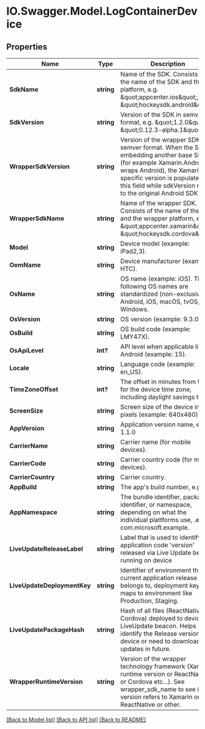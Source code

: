 # IO.Swagger.Model.LogContainerDevice
## Properties

Name | Type | Description | Notes
------------ | ------------- | ------------- | -------------
**SdkName** | **string** | Name of the SDK. Consists of the name of the SDK and the platform, e.g. \&quot;appcenter.ios\&quot;, \&quot;hockeysdk.android\&quot;.  | 
**SdkVersion** | **string** | Version of the SDK in semver format, e.g. \&quot;1.2.0\&quot; or \&quot;0.12.3-alpha.1\&quot;.  | 
**WrapperSdkVersion** | **string** | Version of the wrapper SDK in semver format. When the SDK is embedding another base SDK (for example Xamarin.Android wraps Android), the Xamarin specific version is populated into this field while sdkVersion refers to the original Android SDK.  | [optional] 
**WrapperSdkName** | **string** | Name of the wrapper SDK. Consists of the name of the SDK and the wrapper platform, e.g. \&quot;appcenter.xamarin\&quot;, \&quot;hockeysdk.cordova\&quot;.  | [optional] 
**Model** | **string** | Device model (example: iPad2,3).  | [optional] 
**OemName** | **string** | Device manufacturer (example: HTC).  | [optional] 
**OsName** | **string** | OS name (example: iOS). The following OS names are standardized (non-exclusive): Android, iOS, macOS, tvOS, Windows.  | 
**OsVersion** | **string** | OS version (example: 9.3.0).  | 
**OsBuild** | **string** | OS build code (example: LMY47X).  | [optional] 
**OsApiLevel** | **int?** | API level when applicable like in Android (example: 15).  | [optional] 
**Locale** | **string** | Language code (example: en_US).  | 
**TimeZoneOffset** | **int?** | The offset in minutes from UTC for the device time zone, including daylight savings time.  | 
**ScreenSize** | **string** | Screen size of the device in pixels (example: 640x480).  | [optional] 
**AppVersion** | **string** | Application version name, e.g. 1.1.0  | 
**CarrierName** | **string** | Carrier name (for mobile devices).  | [optional] 
**CarrierCode** | **string** | Carrier country code (for mobile devices).  | [optional] 
**CarrierCountry** | **string** | Carrier country.  | [optional] 
**AppBuild** | **string** | The app&#x27;s build number, e.g. 42.  | 
**AppNamespace** | **string** | The bundle identifier, package identifier, or namespace, depending on what the individual plattforms use,  .e.g com.microsoft.example.  | [optional] 
**LiveUpdateReleaseLabel** | **string** | Label that is used to identify application code &#x27;version&#x27; released via Live Update beacon running on device  | [optional] 
**LiveUpdateDeploymentKey** | **string** | Identifier of environment that current application release belongs to, deployment key then maps to environment like Production, Staging.  | [optional] 
**LiveUpdatePackageHash** | **string** | Hash of all files (ReactNative or Cordova) deployed to device via LiveUpdate beacon. Helps identify the Release version on device or need to download updates in future.  | [optional] 
**WrapperRuntimeVersion** | **string** | Version of the wrapper technology framework (Xamarin runtime version or ReactNative or Cordova etc...). See wrapper_sdk_name to see if this version refers to Xamarin or ReactNative or other.  | [optional] 

[[Back to Model list]](../README.md#documentation-for-models) [[Back to API list]](../README.md#documentation-for-api-endpoints) [[Back to README]](../README.md)

